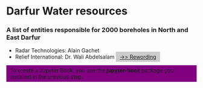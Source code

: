 <head>
<script type="text/javascript" src="https://ajax.googleapis.com/ajax/libs/jquery/1.4.4/jquery.min.js"></script>
<script type="text/javascript">
function toggleDiv(divId) {
   $("#"+divId).toggle();
}
</script>
<head>


# Darfur Water resources #
### A list of entities responsible for 2000 boreholes in North and East Darfur ###


- Radar Technologies: Alain Gachet
- Relief International: Dr. Wali Abdelsalam
<a href="javascript:toggleDiv('myContent');" style="background-color: #ccc; padding: 5px 10px;">->> Rewording</a>


<div id="myContent" style="background-color: purple; padding: 5px 10px;">
To create a Jupyter Book, you use the <strong>jupyter-book</strong> package you installed in the previous step.

</div>
